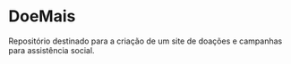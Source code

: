 # DoeMais
Repositório destinado para a criação de um site de doações e campanhas para assistência social.
